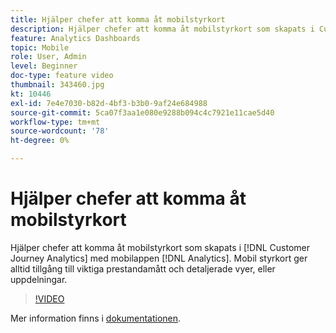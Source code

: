 ```yaml
---
title: Hjälper chefer att komma åt mobilstyrkort
description: Hjälper chefer att komma åt mobilstyrkort som skapats i Customer Journey Analytics med mobilappen Analytics Dashboard.  Mobil styrkort ger alltid tillgång till viktiga prestandamått och detaljerade vyer, eller uppdelningar.
feature: Analytics Dashboards
topic: Mobile
role: User, Admin
level: Beginner
doc-type: feature video
thumbnail: 343460.jpg
kt: 10446
exl-id: 7e4e7030-b82d-4bf3-b3b0-9af24e684988
source-git-commit: 5ca07f3aa1e080e9288b094c4c7921e11cae5d40
workflow-type: tm+mt
source-wordcount: '78'
ht-degree: 0%

---
```


# Hjälper chefer att komma åt mobilstyrkort

Hjälper chefer att komma åt mobilstyrkort som skapats i [!DNL Customer Journey Analytics] med mobilappen [!DNL Analytics].  Mobil styrkort ger alltid tillgång till viktiga prestandamått och detaljerade vyer, eller uppdelningar.

>[!VIDEO](https://video.tv.adobe.com/v/343460/?quality=12&learn=on)

Mer information finns i [dokumentationen](https://experienceleague.adobe.com/docs/analytics-platform/using/cja-dashboards/set-up-execs.html?lang=sv-SE).